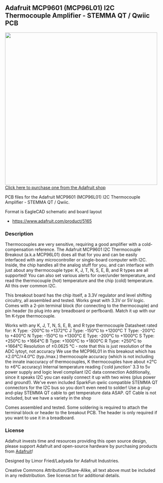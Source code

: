 ## Adafruit MCP9601 (MCP96L01) I2C Thermocouple Amplifier - STEMMA QT / Qwiic PCB

<a href="http://www.adafruit.com/products/5165"><img src="assets/5165.jpg?raw=true" width="500px"><br/>
Click here to purchase one from the Adafruit shop</a>

PCB files for the Adafruit MCP9601 (MCP96L01) I2C Thermocouple Amplifier - STEMMA QT / Qwiic. 

Format is EagleCAD schematic and board layout
* https://www.adafruit.com/product/5165

### Description

Thermocouples are very sensitive, requiring a good amplifier with a cold-compensation reference. The Adafruit MCP9601 I2C Thermocouple Breakout (a.k.a MCP96L01) does all that for you and can be easily interfaced with any microcontroller or single-board computer with I2C. Inside, the chip handles all the analog stuff for you, and can interface with just about any thermocouple type: K, J, T, N, S, E, B, and R types are all supported! You can also set various alerts for over/under temperature, and read the thermocouple (hot) temperature and the chip (cold) temperature. All this over common I2C.

This breakout board has the chip itself, a 3.3V regulator and level shifting circuitry, all assembled and tested. Works great with 3.3V or 5V logic. Comes with a 2-pin terminal block (for connecting to the thermocouple) and pin header (to plug into any breadboard or perfboard). Match it up with our 1m K-type thermocouple.

Works with any K, J, T, N, S, E, B, and R type thermocouple
Datasheet rated for:
K Type: -200°C to +1372°C
J Type: -150°C to +1200°C
T Type: -200°C to +400°C
N Type: -150°C to +1300°C
E Type: -200°C to +1000°C
S Type: +250°C to +1664°C
B Type: +1000°C to +1800°C
R Type: +250°C to +1664°C
Resolution of ±0.0625 °C - note that this is just resolution of the ADC iytoyt, not accuracy
We use the MCP96L01 in this breakout which has ±2.0°C/±4.0°C (typ./max.) thermocouple accuracy (which is not including the innate inaccuracy of thermocouples, K thermocouples have about ±2°C to ±6°C accuracy)
Internal temperature reading ('cold junction'
3.3 to 5v power supply and logic level compliant
I2C data connection
Additionally, since it speaks I2C you can easily connect it up with two wires (plus power and ground!).  We've even included SparkFun qwiic compatible STEMMA QT connectors for the I2C bus so you don't even need to solder! Use a plug-and-play STEMMA QT cable to get temperature data ASAP. QT Cable is not included, but we have a variety in the shop

Comes assembled and tested. Some soldering is required to attach the terminal block or header to the breakout PCB. The header is only required if you want to use it in a breadboard.

### License

Adafruit invests time and resources providing this open source design, please support Adafruit and open-source hardware by purchasing products from [Adafruit](https://www.adafruit.com)!

Designed by Limor Fried/Ladyada for Adafruit Industries.

Creative Commons Attribution/Share-Alike, all text above must be included in any redistribution. 
See license.txt for additional details.
